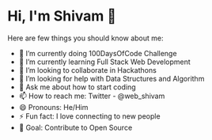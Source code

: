 # Hi, I'm Shivam  :wave: 


Here are few things you should know about me:

- 🔭 I’m currently doing 100DaysOfCode Challenge 
- 🌱 I’m currently learning Full Stack Web Development
- 👯 I’m looking to collaborate in Hackathons
- 🤔 I’m looking for help with Data Structures and Algorithm
- 💬 Ask me about how to start coding
- 📫 How to reach me: Twitter - @web_shivam
- 😄 Pronouns: He/Him
- ⚡ Fun fact: I love connecting to new people
- 🎯 Goal: Contribute to Open Source

